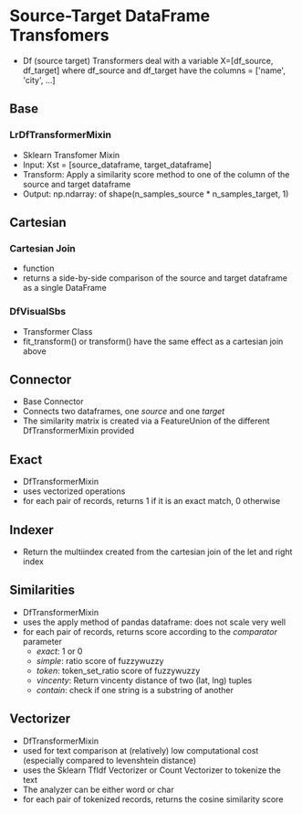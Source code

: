 # Source-Target DataFrame Transfomers
- Df (source target) Transformers deal with a variable X=[df_source, df_target] where df_source and df_target have the columns = ['name', 'city', ...]

## Base
### LrDfTransformerMixin
* Sklearn Transfomer Mixin
* Input: Xst = [source_dataframe, target_dataframe]
* Transform: Apply a similarity score method to one of the column  of the source and target dataframe
* Output: np.ndarray: of shape(n_samples_source * n_samples_target, 1)

## Cartesian
### Cartesian Join
* function
* returns a side-by-side comparison of the source and target dataframe as a single DataFrame

### DfVisualSbs
* Transformer Class
* fit_transform() or transform() have the same effect as a cartesian join above

## Connector
* Base Connector
* Connects two dataframes, one *source* and one *target*
* The similarity matrix is created via a FeatureUnion of the different DfTransformerMixin provided

## Exact
* DfTransformerMixin
* uses vectorized operations
* for each pair of records, returns 1 if it is an exact match, 0 otherwise

## Indexer
* Return the multiindex created from the cartesian join of the let and right index

## Similarities
* DfTransformerMixin
* uses the apply method of pandas dataframe: does not scale very well
* for each pair of records, returns score according to the *comparator* parameter
    * *exact*: 1 or 0
    * *simple*: ratio score of fuzzywuzzy
    * *token*: token_set_ratio score of fuzzywuzzy
    * *vincenty*: Return vincenty distance of two (lat, lng) tuples
    * *contain*: check if one string is a substring of another

## Vectorizer
* DfTransformerMixin
* used for text comparison at (relatively) low computational cost (especially compared to levenshtein distance)
* uses the Sklearn TfIdf Vectorizer or Count Vectorizer to tokenize the text
* The analyzer can be either word or char
* for each pair of tokenized records, returns the cosine similarity score


